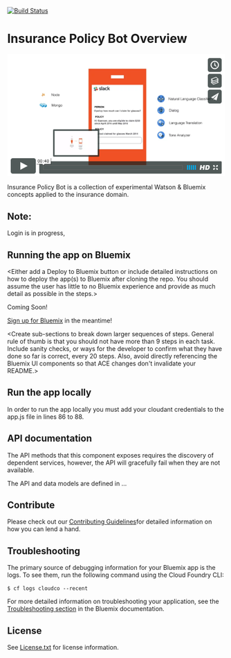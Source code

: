 [![Build Status](https://travis-ci.org/IBM-Bluemix/insurance-bot.svg?branch=master)](https://travis-ci.org/IBM-Bluemix/insurance-bot)

# Insurance Policy Bot Overview

[![Policy Bot](./design/video-cap.png)](https://vimeo.com/165460548 "Policy Bot Concept - Click to Watch!")

Insurance Policy Bot is a collection of experimental Watson & Bluemix concepts applied to the insurance domain.


## Note:
Login is in progress,


## Running the app on Bluemix
<Either add a Deploy to Bluemix button or include detailed instructions on how to deploy the app(s) to Bluemix after cloning the repo. You should assume the user has little to no Bluemix experience and provide as much detail as possible in the steps.>

Coming Soon!

[Sign up for Bluemix](https://console.ng.bluemix.net/registration) in the meantime!

<Create sub-sections to break down larger sequences of steps. General rule of thumb is that you should not have more than 9 steps in each task. Include sanity checks, or ways for the developer to confirm what they have done so far is correct, every 20 steps. Also, avoid directly referencing the Bluemix UI components so that ACE changes don't invalidate your README.>

## Run the app locally
In order to run the app locally you must add your cloudant credentials to the app.js file in lines 86 to 88.


## API documentation
The API methods that this component exposes requires the discovery of dependent services, however, the API will gracefully fail when they are not available.

The API and data models are defined in ...

## Contribute
Please check out our [Contributing Guidelines]()for detailed information on how you can lend a hand.

## Troubleshooting

The primary source of debugging information for your Bluemix app is the logs. To see them, run the following command using the Cloud Foundry CLI:

  ```
  $ cf logs cloudco --recent
  ```
For more detailed information on troubleshooting your application, see the [Troubleshooting section](https://www.ng.bluemix.net/docs/troubleshoot/tr.html) in the Bluemix documentation.



## License

See [License.txt](License.txt) for license information.
